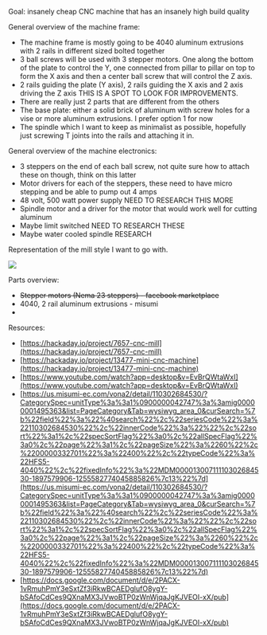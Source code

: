 Goal: insanely cheap CNC machine that has an insanely high build quality 

General overview of the machine frame:

- The machine frame is mostly going to be 4040 aluminum extrusions with 2 rails in different sized bolted together
- 3 ball screws will be used with 3 stepper motors. One along the bottom of the plate to control the Y, one connected from pillar to pillar on top to form the X axis and then a center ball screw that will control the Z axis.
- 2 rails guiding the plate (Y axis), 2 rails guiding the X axis and 2 axis driving the Z axis THIS IS A SPOT TO LOOK FOR IMPROVEMENTS.
- There are really just 2 parts that are different from the others
- The base plate: either a solid brick of aluminum with screw holes for a vise or more aluminum extrusions. I prefer option 1 for now
- The spindle which I want to keep as minimalist as possible, hopefully just screwing T joints into the rails and attaching it in.

General overview of the machine electronics:
- 3 steppers on the end of each ball screw, not quite sure how to attach these on though, think on this latter
- Motor drivers for each of the steppers, these need to have micro stepping and be able to pump out 4 amps
- 48 volt, 500 watt power supply NEED TO RESEARCH THIS MORE
- Spindle motor and a driver for the motor that would work well for cutting aluminum
- Maybe limit switched NEED TO RESEARCH THESE
- Maybe water cooled spindle RESEARCH

Representation of the mill style I want to go with.

![](https://lh7-rt.googleusercontent.com/docsz/AD_4nXdAa3ZuxxHyKQtqXBjw-2o7MHGCOYlRtDm-BIxOBPd2MrreBOh9wZactWPS_dj8u7PmwRyLAfwN-Z2n6H9lYIllGAjN-Iutg5UIjPZzbyrS1bLekAWwXYKkO1B2AT0i1SaP3cgvYw?key=fT4XSf48xS1RgFciDTHXKleY)

Parts overview:
- ~~Stepper motors (Nema 23 steppers) - facebook marketplace~~
- 4040, 2 rail aluminum extrusions - misumi
- 


Resources:
- [https://hackaday.io/project/7657-cnc-mill](https://hackaday.io/project/7657-cnc-mill)
- [https://hackaday.io/project/13477-mini-cnc-machine](https://hackaday.io/project/13477-mini-cnc-machine)
- [https://www.youtube.com/watch?app=desktop&v=EvBrQWtaWxI](https://www.youtube.com/watch?app=desktop&v=EvBrQWtaWxI)
- [https://us.misumi-ec.com/vona2/detail/110302684530/?CategorySpec=unitType%3a%3a1%0900000042747%3a%3amig00000001495363&list=PageCategory&Tab=wysiwyg_area_0&curSearch=%7b%22field%22%3a%22%40search%22%2c%22seriesCode%22%3a%22110302684530%22%2c%22innerCode%22%3a%22%22%2c%22sort%22%3a1%2c%22specSortFlag%22%3a0%2c%22allSpecFlag%22%3a0%2c%22page%22%3a1%2c%22pageSize%22%3a%2260%22%2c%2200000332701%22%3a%22400%22%2c%22typeCode%22%3a%22HFS5-4040%22%2c%22fixedInfo%22%3a%22MDM00001300711110302684530-1897579906-1255582774045885826%7c13%22%7d](https://us.misumi-ec.com/vona2/detail/110302684530/?CategorySpec=unitType%3a%3a1%0900000042747%3a%3amig00000001495363&list=PageCategory&Tab=wysiwyg_area_0&curSearch=%7b%22field%22%3a%22%40search%22%2c%22seriesCode%22%3a%22110302684530%22%2c%22innerCode%22%3a%22%22%2c%22sort%22%3a1%2c%22specSortFlag%22%3a0%2c%22allSpecFlag%22%3a0%2c%22page%22%3a1%2c%22pageSize%22%3a%2260%22%2c%2200000332701%22%3a%22400%22%2c%22typeCode%22%3a%22HFS5-4040%22%2c%22fixedInfo%22%3a%22MDM00001300711110302684530-1897579906-1255582774045885826%7c13%22%7d)
- [https://docs.google.com/document/d/e/2PACX-1vRmuhPmY3eSxtZf3iRkwBCAEDglufO8ygY-bSAfoCdCes9QXnaMX3JVwoBTP0zWnWjqaJgKJVEOI-xX/pub](https://docs.google.com/document/d/e/2PACX-1vRmuhPmY3eSxtZf3iRkwBCAEDglufO8ygY-bSAfoCdCes9QXnaMX3JVwoBTP0zWnWjqaJgKJVEOI-xX/pub)
